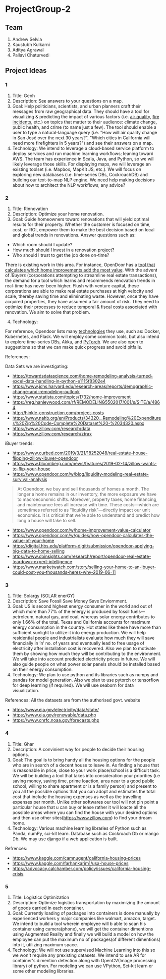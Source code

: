 # ProjectGroup-2

## Team

1. Andrew Selvia
2. Kaustubh Kulkarni
3. Aditya Agrawal
4. Pallavi Chaturvedi

## Project Ideas

### 1

1. Title: Geoh
2. Description: See answers to your questions on a map.
3. Goal: Help politicians, scientists, and urban planners craft their messages from raw geographical data. They should have a tool for visualizing & predicting the impact of various factors (i.e. [air quality](https://www.epa.gov/outdoor-air-quality-data), [fire incidents](https://fire.ca.gov/incidents/), etc.) on topics that matter to their audience: climate change, public health, and crime (to name just a few). The tool should enable a user to type a natural-language query (i.e. "How will air quality change in San José over the next 30 years?", "Which cities in California will need more firefighters in 5 years?") and see their answers on a map.
4. Technology: We intend to leverage a cloud-based service platform to deploy services and run machine learning workflows; leaning toward AWS. The team has experience in Scala, Java, and Python, so we will likely leverage those skills. For displaying maps, we will leverage an existing toolset (i.e. Mapbox, MapKit JS, etc.). We will focus on exploring new databases (i.e. time-series DBs, CockroachDB) and building our text-to-map NLP engine. We need help making decisions about how to architect the NLP workflows; any advice?

### 2

1. Title: Rinnovation
2. Description: Optimize your home renovation.
3. Goal:
Guide homeowners toward renovations that will yield optimal results for their property. Whether the customer is focused on time, cost, or ROI, empower them to make the best decision based on local and global trends in renovations. Answer questions such as:
* Which room should I update?
* How much should I invest in a renovation project?
* Who should I trust to get the job done on-time?

There is existing work in this area. For instance, OpenDoor has a [tool that calculates which home improvements add the most value](https://www.opendoor.com/w/home-improvement-value-calculator). With the advent of *iBuyers* (corporations attempting to streamline real estate transactions), the demand for a tool which learns and recommends renovation trends in real-time has never been higher. Flush with venture capital, these corporations are able to make real estate purchases at high velocity and scale, thereby saving time and eliminating waste. However, once they have acquired properties, they have assumed a fair amount of risk. They need to optimize their processes to reduce temporal & fiscal costs associated with renovation. We aim to solve that problem.

4. Technology: 

For reference, Opendoor lists many [technologies](https://hackernoon.com/the-stack-that-helped-opendoor-buy-and-sell-over-1b-in-homes-4a2e59fbcea7) they use, such as: Docker, Kubernetes, and Flask. We will employ some common tools, but also intend to explore time-series DBs, Akka, and [PyTorch](https://pytorch.org). We are also open to suggestions so that we can make quick progress and avoid pitfalls.

References:

Data Sets we are investigating:
* <https://towardsdatascience.com/home-remodeling-analysis-turned-excel-data-handling-in-python-e1115f8302e4>
* <https://www.jchs.harvard.edu/research-areas/reports/demographic-change-and-remodeling-outlook>
* <https://www.statista.com/topics/1732/home-improvement>
* <https://reg.hanleywood.com/rf/REMODELING5502017/001/s/SITE/a/4864>
* <http://hinkle-construction.com/project-costs>
* <https://www.nahb.org/en/Products/34320__Remodeling%20Expenditures%20Zip%20Code-Complete%20Dataset%20-%2034320.aspx>
* <https://www.zillow.com/research/data>
* <https://www.zillow.com/research/ztrax>


iBuyer trends:
* <https://www.curbed.com/2019/3/21/18252048/real-estate-house-flipping-zillow-ibuyer-opendoor>
* <https://www.bloomberg.com/news/features/2019-02-14/zillow-wants-to-flip-your-house>
* <https://www.opendoor.com/w/blog/liquidity-modeling-real-estate-survival-analysis>
> At Opendoor, we buy and sell thousands of homes a month. The longer a home remains in our inventory, the more exposure we have to macroeconomic shifts. Moreover, property taxes, home financing, and maintenance fees all increase with time. These costs—which are sometimes referred to as “liquidity risk”—directly impact our unit economics. It is critical that we’re able to understand and predict how long a house will take to sell.
* <https://www.opendoor.com/w/home-improvement-value-calculator>
* <https://www.opendoor.com/w/guides/how-opendoor-calculates-the-value-of-your-home>
* <https://digital.hbs.edu/platform-digit/submission/opendoor-applying-big-data-to-home-selling>
* <https://www.cbinsights.com/research/report/opendoor-real-estate-teardown-expert-intelligence>
* <https://www.marketwatch.com/story/selling-your-home-to-an-ibuyer-could-cost-you-thousands-heres-why-2019-06-11>

### 3

1. Title: Solargy (SOLAR enerGY)
2. Description: Save Fossil Save Money Save Enviornment.
3. Goal: US is second highest energy consumer in the world and out of which more than 77% of the energy is produced by fossil fuels—petroleum, natural gas, and coal, whereas solar energy contributes to only 1.66% of the total. Texas and California accounts for maximum energy consumption in the country. Hot states like these have more than sufficient sunlight to utilize it into energy production. We will help residential people and industrialists evaluate how much they will save financially in ‘n’ no. of years and eventually lead to free usage of electricity after installation cost is recovered. Also we plan to motivate them by showing how much they will be contributing to the environment. We will take into account predicted electricity prices in future. We will also guide people on what power solar panels should be installed based on their energy consumption. 
4. Technology: We plan to use python and its libraries such as numpy and pandas for model generation. Also we plan to use pytorch or tensorflow for deep learning (if required). We will use seaborn for data visualization.

References:
All the datasets are from the authorised govt. website
* <https://www.eia.gov/electricity/data/state/>
* <https://www.eia.gov/renewable/data.php>
* <https://www.cnrfc.noaa.gov/forecasts.php>


### 4

1. Title: Ghar
2. Description: A convinient way for people to decide their housing options.
3. Goal: The goal is to bring handy all the housing options for the people who are in search of a decent house to leave in. As finding a house that is reasonable in price, close to your work place/school is a difficult task. We will be building a tool that takes into consideration your priorities (i.e saving money, saving time, prime loaction, area near to a good public school, willing to share apartment or is a family person) and present to you all the possible options that you can adopt and estimates the total cost that include the housing expenses as well as the travelling expenses per month. Unlike other softwares our tool will not pin point a particular house that u can buy or lease rather it will loacte all the possible areas where you can find the house with your desired options and then use other sites(https://www.zillow.com) to find your dream home.
4. Technology: Various machine learning libraries of Python such as Panda, numPy, sci-kit learn. Database such as Cockroach Db or mango Db. We may use django if a web application is built.

Refrences:
* <https://www.kaggle.com/camnugent/california-housing-prices>
* <https://www.kaggle.com/farhankarim1/usa-house-prices>
* <https://advocacy.calchamber.com/policy/issues/california-housing-crisis>

### 5 

1. Title: Logistics Optimization
2. Description: Optimize logistics transportation by maximizing the amount of goods carried in each container.
3. Goal: Currently loading of packages into containers is done manually by experienced workers y major companies like walmart, amazon, target. We intend to build a tool wherein employee will b able to scan his container using camera(phone), we will get the container dimentions using Augmented Reality and finally we will build a model on how the employee can put the maximum no of packages(of different dimentions) into it, utilizing maximum space. 
4. Technology: We will not use supervised Machine Learning into this so we won't require any prexisting datasets. We intend to use AR for container's dimention detection along with OpenCV(Image processing library) of python. For modeling we can use VPython, Sci-kit learn or some other modeling libraries.
